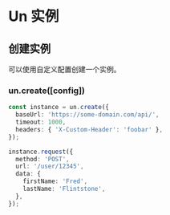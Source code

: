 # Un 实例

## 创建实例

可以使用自定义配置创建一个实例。

### un.create([config])

```ts
const instance = un.create({
  baseUrl: 'https://some-domain.com/api/',
  timeout: 1000,
  headers: { 'X-Custom-Header': 'foobar' },
});
```

```ts
instance.request({
  method: 'POST',
  url: '/user/12345',
  data: {
    firstName: 'Fred',
    lastName: 'Flintstone',
  },
});
```
